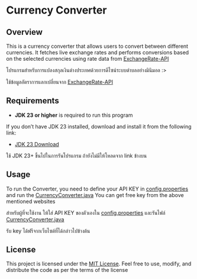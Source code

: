 
# Currency Converter

## Overview

This is a currency converter that allows users to convert between different currencies. It fetches live exchange rates and performs conversions based on the selected currencies
using rate data from [ExchangeRate-API](https://www.exchangerate-api.com)

โปรแกรมสำหรับการแปลงสกุลเงินต่างประเทศด้วยการดีไซน์ระบบตำบลอย่างมินิมอล :> 

ใช้ข้อมูลอัตราการแลกเปลี่ยนจาก [ExchangeRate-API](https://www.exchangerate-api.com)

## Requirements

- **JDK 23 or higher** is required to run this program

If you don’t have JDK 23 installed, download and install it from the following link:

- [JDK 23 Download](https://jdk.java.net/23/)

ใช้ JDK 23+ ขึ้นไปในการรันโปรแกรม ถ้ายังไม่มีให้โหลดจาก link ข้างบน

## Usage

To run the Converter, you need to define your API KEY in [config.properties](src/main/resources/config.properties) and run the [CurrencyConverter.java](src/main/java/com/github/blaxk3/converter)
You can get free key from the above mentioned websites

สำหรับผู้ที่จะใช้งาน ให้ใส่ API KEY ของตัวเองใน [config.properties](src/main/resources/config.properties) และรันไฟล์ [CurrencyConverter.java](src/main/java/com/github/blaxk3/converter)

รับ key ได้ฟรีจากเว็บไซต์ที่ได้กล่าวไปข้างต้น

## License

This project is licensed under the [MIT License](LICENSE). Feel free to use, modify, and distribute the code as per the terms of the license
